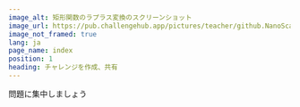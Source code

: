 ```yaml
---
image_alt: 矩形関数のラプラス変換のスクリーンショット
image_url: https://pub.challengehub.app/pictures/teacher/github.NanoScaleDesign/challenge-by-title/laplace-transform-of-a-short-pulse-function.png
image_not_framed: true
lang: ja
page_name: index
position: 1
heading: チャレンジを作成、共有
---
```


問題に集中しましょう
